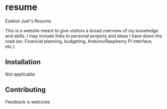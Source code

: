# resume
Ezekiel Juel's Resume

This is a website meant to give visitors a broad overview of my knowledge and skills.
I may include links to personal projects and ideas I have down the road (ex: Financial planning, budgeting, Arduino/Raspberry Pi interface, etc.)

## Installation
Not applicable

## Contributing
Feedback is welcome
